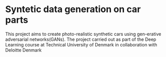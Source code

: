 # Syntetic data generation on car parts
This project aims to create photo-realistic synthetic cars using gen-erative adversarial networks(GANs).
The project carried out as part of the Deep Learning course at Technical University of Denmark in collaboration
with Deloitte Denmark
